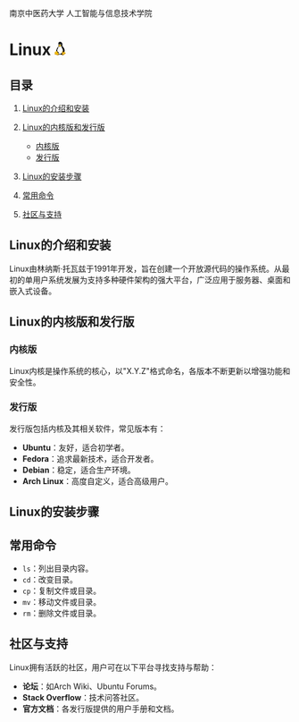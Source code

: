 南京中医药大学 人工智能与信息技术学院

# Linux <img src="figures/linux.logo.png" alt="图标" style="width:20px;" />

## 目录  

1. [Linux的介绍和安装](#Linux的介绍和安装)
   
3. [Linux的内核版和发行版](#linux的内核版和发行版)
   + [内核版](#内核版)  
   + [发行版](#发行版) 
4. [Linux的安装步骤](#linux的安装步骤)  
5. [常用命令](#常用命令)  
6. [社区与支持](#社区与支持)  

## Linux的介绍和安装

Linux由林纳斯·托瓦兹于1991年开发，旨在创建一个开放源代码的操作系统。从最初的单用户系统发展为支持多种硬件架构的强大平台，广泛应用于服务器、桌面和嵌入式设备。  

## Linux的内核版和发行版  

### 内核版  

Linux内核是操作系统的核心，以"X.Y.Z"格式命名，各版本不断更新以增强功能和安全性。  

### 发行版  

发行版包括内核及其相关软件，常见版本有：  

- **Ubuntu**：友好，适合初学者。  
- **Fedora**：追求最新技术，适合开发者。  
- **Debian**：稳定，适合生产环境。  
- **Arch Linux**：高度自定义，适合高级用户。  

## Linux的安装步骤  



## 常用命令  

- `ls`：列出目录内容。  
- `cd`：改变目录。  
- `cp`：复制文件或目录。  
- `mv`：移动文件或目录。  
- `rm`：删除文件或目录。  

## 社区与支持  

Linux拥有活跃的社区，用户可在以下平台寻找支持与帮助：  

- **论坛**：如Arch Wiki、Ubuntu Forums。  
- **Stack Overflow**：技术问答社区。  
- **官方文档**：各发行版提供的用户手册和文档。
